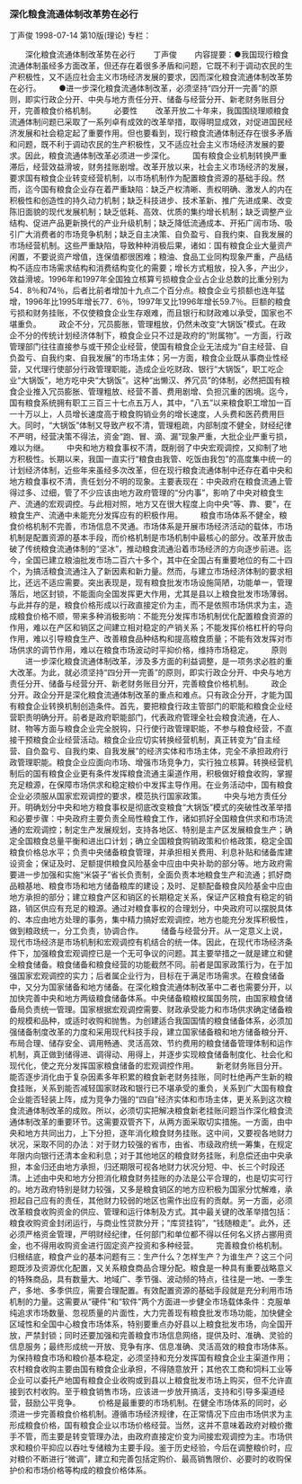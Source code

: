 ### 深化粮食流通体制改革势在必行
丁声俊
1998-07-14
第10版(理论)
专栏：

　　深化粮食流通体制改革势在必行
　　丁声俊
　　内容提要：●我国现行粮食流通体制虽经多方面改革，但还存在着很多矛盾和问题，它既不利于调动农民的生产积极性，又不适应社会主义市场经济发展的要求，因而深化粮食流通体制改革势在必行。
　　●进一步深化粮食流通体制改革，必须坚持“四分开一完善”的原则，即实行政企分开、中央与地方责任分开、储备与经营分开、新老财务账目分开，完善粮食价格机制。
　　必要性
　　改革开放二十年来，我国围绕理顺粮食流通体制问题已采取了一系列卓有成效的改革举措，取得明显成效，对促进国民经济发展和社会稳定起了重要作用。但也要看到，现行粮食流通体制还存在很多矛盾和问题，既不利于调动农民的生产积极性，又不适应社会主义市场经济发展的要求。因此，粮食流通体制改革必须进一步深化。
　　国有粮食企业机制转换严重滞后，经营效益滑坡，财务挂账剧增。改革开放以来，社会主义市场经济的发展，要求国有粮食企业转变经营机制，以市场机制作为配置粮食资源的基础手段。然而，迄今国有粮食企业存在着严重缺陷：缺乏产权清晰、责权明确、激发人的内在积极性和创造性的持久动力机制；缺乏科技进步、技术革新、推广先进成果、改变陈旧面貌的现代发展机制；缺乏低耗、高效、优质的集约增长机制；缺乏调整产业结构、促进产品更新换代的产业升级机制；缺乏降低流通成本、开拓广阔市场、吸引广大消费者的市场竞争机制；缺乏自主决策、自负盈亏、自我约束、自我发展的市场经营机制。这些严重缺陷，导致种种消极后果，诸如：国有粮食企业大量资产闲置，不要说资产增值，连保值都很困难；粮油、食品工业同构现象严重，产品结构不适应市场需求结构和消费结构变化的需要；增长方式粗放，投入多，产出少，效益滑坡。1996年和1997年全国独立核算亏损粮食企业占企业总数的比重分别为54．8％和74％，后者比前者增加十九点二个百分点。粮食企业亏损额也连年猛增，1996年比1995年增长77．6％，1997年又比1996年增长59.7％。巨额的粮食亏损和财务挂账，不仅使粮食企业生存艰难，而且银行和财政难以承受，国家也不堪重负。
　　政企不分，冗员膨胀，管理粗放，仍然未改变“大锅饭”模式。在政企不分的传统计划经济体制下，粮食企业只不过是政府的“附属物”。一方面，行政管理部门往往直接参与或干预企业经营，使国有粮食企业无法成为“自主经营、自负盈亏、自我约束、自我发展”的市场主体；另一方面，粮食企业既从事商业性经营，又代理行使部分行政管理职能，造成企业吃财政、银行“大锅饭”，职工吃企业“大锅饭”，地方吃中央“大锅饭”。这种“出懒汉、养冗员”的体制，必然把国有粮食企业推入冗员膨胀、管理粗放、经营不善、费用剧增、负担沉重的困境。迄今，国有粮食系统拥有职工三百三十七点五万人，其中，“八五”以来粮食职工增加一百一十万以上，人员增长速度高于粮食购销业务的增长速度，人头费和医药费用巨大。同时，“大锅饭”体制又导致产权不清，管理粗疏，内部制度不健全，财经纪律不严明，经营决策不得法，资金“跑、冒、滴、漏”现象严重，大批企业严重亏损，难以为继。
　　中央和地方粮食事权不清，既削弱了中央宏观调控，又抑制了地方积极性。长期以来，我国一直实行“粮食由我管、吃饭由我包”的高度集中统一的计划经济体制，近些年来虽经多次改革，但在现行粮食流通体制中还存在着中央和地方粮食事权不清，责任划分不明的现象。主要表现在：中央政府在粮食流通上管得过多、过细，管了不少应该由地方政府管理的“分内事”，影响了中央对粮食生产、流通的宏观调控。与此相对照，地方又在很大程度上向中央“等、靠、要”，在粮食生产、流通中未能充分发挥应有的积极作用。
　　粮食市场体系不健全，粮食价格机制不完善，市场信息不灵通。市场体系是开展市场经济活动的载体，市场机制是配置资源的基本手段，而价格机制是市场机制中最核心的部分。改革开放击破了传统粮食流通体制的“坚冰”，推动粮食流通沿着市场经济的方向逐步前进。迄今，全国已建立粮油批发市场二百六十多个，其中在全国占有重要地位的有二十四个，为搞活粮食流通注入了新因素和新力量。然而，与建立市场经济体制的要求相比，还远不适应需要。突出表现是，现有粮食批发市场设施简陋，功能单一，管理落后，地区封锁，不能面向全国发挥更大作用，尤其是县以上粮食批发市场薄弱。与此并存的是，粮食价格形成以行政直接定价为主，而不是依照市场供求为主，造成粮食价格不顺，带来多种消极影响：不能充分发挥市场机制优化配置粮食资源的作用，难以在产区和销区之间建立相对稳定的产销关系；不能发挥价格杠杆的导向作用，难以引导粮食生产、改善粮食品种结构和提高粮食质量；不能有效发挥对市场供求的调节作用，难以在粮食市场波动时平抑价格，维持市场稳定。
　　原则
　　进一步深化粮食流通体制改革，涉及多方面的利益调整，是一项务求必胜的重大改革。为此，就必须坚持“四分开一完善”的原则，即实行政企分开、中央与地方责任分开、储备与经营分开、新老财务账目分开，完善粮食价格机制。
　　政企分开。政企分开是深化粮食流通体制改革的重点和难点。只有政企分开，才能为国有粮食企业转换机制创造条件。首先，要把粮食行政主管部门的职能和粮食企业经营职责明确分开。前者是政府职能部门，代表政府管理全社会粮食流通，在人、财、物等方面与粮食企业完全脱钩，只行使行政管理职能，不参与粮食经营，不直接干预粮食企业经营活动。粮食企业应切实转换经营机制，真正转变为“自主经营、自负盈亏、自我约束、自我发展”的经济实体和市场主体，完全不承担政府行政管理职能。粮食企业应面向市场、增强市场竞争力，实行独立核算。转换经营机制后的国有粮食企业更有条件发挥粮食流通主渠道作用，积极做好粮食收购，掌握充足粮源，在保障市场供求和稳定粮价中发挥主导作用。在业务活动中，国有粮食企业必须服从国家宏观调控的要求，模范执行国家政策。
　　中央与地方责任分开。明确划分中央和地方粮食事权是彻底改变粮食“大锅饭”模式的突破性改革举措和必要步骤：中央政府主要负责全局性粮食工作，诸如抓好全国粮食供求和市场流通的宏观调控；制定生产发展规划，支持各地区、特别是主产区发展粮食生产；确定全国粮食总量平衡和进出口计划；确立全国粮食购销政策和价格政策，稳定全国粮食价格总水平；负责中央储备粮食管理，并承担相关费用、利息补贴和储备库建设资金；保证及时、足额提供粮食风险基金中应由中央补助的部分等。地方政府需要进一步加强和实施“米袋子”省长负责制，全面负责本地粮食生产和流通；抓好商品粮基地、粮食市场和地方储备粮库的建设；及时、足额配备粮食风险基金中应由地方承担的部分；建立粮食产区和销区的长期稳定关系，保证产区粮食有稳定的销路，销区供应有充足的粮源。通过对粮食事权的合理划分，中央政府可以摆脱具体的、本应由地方处理的事务，集中精力搞好宏观调控，地方也能充分发挥积极性，做到粮政统一，分工负责，协调合作。
　　储备与经营分开。从一定意义上说，现代市场经济是市场机制和宏观调控有机结合的统一体。因此，在现代市场经济条件下，加强粮食宏观调控已是一个无可争议的问题。其主要举措之一就是建立和健全粮食储备。粮食储备和粮食经营的功能截然不同。前者是国家政策行为，在于加强国家宏观调控的实力；后者属企业行为，目标在于满足市场需求。在粮食储备中，又分为国家储备和地方储备。在深化粮食流通体制改革中二者也需要分开，以加快完善中央和地方两级粮食储备体系。中央储备粮粮权属国务院，由国家粮食储备局负责统一管理。国家根据宏观调控需要、财政承受能力和市场供求确定储备粮的规模和品种，或适时收购和抛售。为创建适合我国国情的粮食储备体系，必须加强储备制度改革的力度和采用现代科技手段，建立国家储备粮和地方储备粮分开、布局合理、储存安全、调用畅通、灵活高效、节约费用的粮食储备管理体制和运作机制，真正做到储得进、调得动、用得上，并逐步实现粮食储备制度化、社会化和现代化，使之充分发挥国家粮食储备的宏观调控作用。
　　新老财务账目分开。能否逐步消化由于复杂因素多年积累的粮食新老财务挂账，同时杜绝再产生新的粮食挂账，关系到能否减轻国家财政和银行已不堪承受的重负，关系到广大国有粮食企业能否轻装上阵，成为竞争力强的“四自”经济实体和市场主体，更关系到这次粮食流通体制改革的成败。所以，必须切实把解决粮食新老挂账问题当作深化粮食流通体制改革的重要环节。这需要双管齐下，从两方面采取切实措施。一方面，由中央和地方共同出力，上下分担，逐年消化粮食财务挂账。这中间，又要视各地财力状况，采取不同的办法：对于财力较强的省市，由省、市级政府统一筹集，在规定年限内向银行还清本金和利息；对于其他地区的粮食财务挂账，利息偿还由中央承担，本金归还由地方承担，归还期限可视各地财力状况分短、中、长三个时段还清。上述由中央和地方分担消化粮食财务挂账的办法是公平合理的，也是切实可行的。地方政府特别是财力较强，又多是粮食销区的地方应积极为国家分忧解难，承担起自己应有的责任，其他财力较弱的地区也需作出应有的贡献。另一方面，必须改革粮食收购资金的供应、管理和运行体制及方式。其中最关键的改革举措包括：粮食收购资金封闭运行，与商业性贷款分开；“库贷挂钩”，“钱随粮走”。此外，还必须严格资金管理，严明财经纪律，任何部门和单位都不得以任何名义挤占挪用资金，也不得用收购资金进行固定资产投资和多种经营。
　　完善粮食价格机制。归根结底，粮食产业的基本问题有三：生产什么？怎样生产？为谁生产？这三个问题既涉及资源优化配置，又关系粮食商品合理分配。粮食是一种具有重要战略意义的特殊商品，具有数量大、地域广、季节强、波动频的特点，往往是一地、一季生产，多地、多季供应，需要合理配置。有效配置资源的基础手段就是充分利用市场机制的力量。这需要从“硬件”和“软件”两个方面进一步健全市场载体条件：克服单纯追求市场数量、忽视质量的片面性，大力完善现有粮食批发市场功能，加快健全区域性和全国中心粮食市场体系，特别要重点办好县以上粮食批发市场，向全国开放，严禁封锁；同时还要加强和完善粮食市场信息网络，提供及时、准确、灵验的信息服务；最终形成统一开放、竞争有序、信息准确、灵活高效的粮食市场体系。为保持粮食市场和粮价基本稳定，必须坚持和充分发挥国有粮食企业主渠道作用；农村粮食收购主要由国有粮食企业承担，不得随意放开；其他农工商和饲料工业等企业可以委托产地国有粮食企业收购或到县以上粮食批发市场上购买，但不允许直接到农村收购。至于粮食销售市场，应该进一步放开搞活，支持和引导多渠道经营，鼓励公平竞争。
　　价格是最重要的市场机制。在健全市场体系的同时，必须进一步完善粮食价格机制。遵循市场经济规律，在正常情况下应由市场供求为主形成粮食价格，国有粮食企业以市场价格经营。当然，这并不意味着政府对粮价撒手不管，而主要是转变管理办法，由政府直接定价变为间接宏观调控为主。市场供求和粮价平抑应以吞吐专储粮为主要手段。鉴于历史经验，今后在调整粮价时，应对粮价不断进行“微调”，建立和完善包括定购价、最高销售限价、必要时的收购保护价和市场价格等构成的粮食价格体系。
